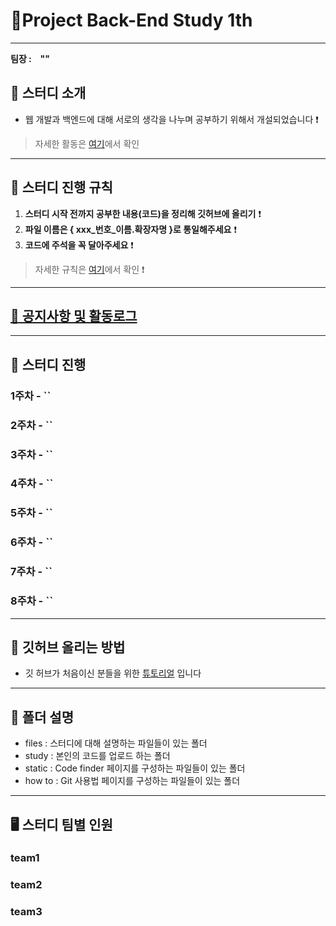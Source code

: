 # :palm_tree:Project Back-End Study 1th

---

**팀장 : `` `` ""**


## 🎯 스터디 소개
-   웹 개발과 백엔드에 대해 서로의 생각을 나누며 공부하기 위해서 개설되었습니다 ❗️
> 자세한 활동은 [여기](files/activity.md)에서 확인
---

## :flower_playing_cards: 스터디 진행 규칙

1. **스터디 시작 전까지 공부한 내용(코드)을 정리해 깃허브에 올리기** ❗️
2. **파일 이름은 { xxx_번호_이름.확장자명 }로 통일해주세요** ❗️
3. **코드에 주석을 꼭 달아주세요** ❗️
> 자세한 규칙은 [여기](files/rules.md)에서 확인 ❗️

---
## [:bell: 공지사항 및 활동로그](files/notices.md)
---

## 📅 스터디 진행

### 1주차 - **``** 
> 

### 2주차 - **``**
>

### 3주차 - **``**
>

### 4주차 - **``**
>

### 5주차 - **``**
>

### 6주차 - **``**
>

### 7주차 - **``**
>

### 8주차 - **``**
>
---

## 🙋 깃허브 올리는 방법

- 깃 허브가 처음이신 분들을 위한 [튜토리얼](https://hyun98.github.io/Project_AlgoStudy/how_to/github/index.html) 입니다
---
## :file_folder: 폴더 설명
- files : 스터디에 대해 설명하는 파일들이 있는 폴더
- study : 본인의 코드를 업로드 하는 폴더
- static : Code finder 페이지를 구성하는 파일들이 있는 폴더
- how to : Git 사용법 페이지를 구성하는 파일들이 있는 폴더
---

## 🖥 스터디 팀별 인원

### team1

> 

### team2

> 

### team3

> 



